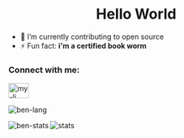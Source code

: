 <h1 align="center">Hello World</h1>

- 🌱 I’m currently contributing to open source
- ⚡ Fun fact: **i'm a certified book worm**

<h3 align="left">Connect with me:</h3>
<p align="left">
<a href="https://www.linkedin.com/in/benard-charumbira-62a77711b/" target="blank"><img align="center" src="https://cdn.jsdelivr.net/npm/simple-icons@3.0.1/icons/linkedin.svg" alt="my-li" height="30" width="40" /></a>
</p>

<p><img align="center" src="https://github-readme-stats.vercel.app/api/top-langs?username=benardcharumbira&show_icons=true&locale=en&layout=compact" alt="ben-lang" /></p>  

<p><img align="left"  src="https://github-readme-stats.vercel.app/api?username=benardcharumbira&show_icons=true&locale=en" alt="ben-stats" /></p>  

<p><img align="center" src="https://github-readme-streak-stats.herokuapp.com/?user=benardcharumbira&" alt="stats" /></p>
